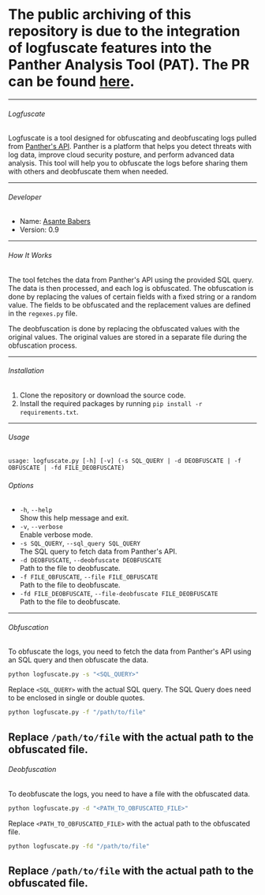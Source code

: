 # The public archiving of this repository is due to the integration of logfuscate features into the Panther Analysis Tool (PAT). The PR can be found [here](https://github.com/panther-labs/panther_analysis_tool/pull/354).

---
###### Logfuscate

Logfuscate is a tool designed for obfuscating and deobfuscating logs pulled from [Panther's API](https://docs.panther.com/panther-developer-workflows/api/operations/data-lake-queries). Panther is a platform that helps you detect threats with log data, improve cloud security posture, and perform advanced data analysis. This tool will help you to obfuscate the logs before sharing them with others and deobfuscate them when needed.

---

###### Developer

- Name: [Asante Babers](https://atbabers.com/)
- Version: 0.9

---

###### How It Works

The tool fetches the data from Panther's API using the provided SQL query. The data is then processed, and each log is obfuscated. The obfuscation is done by replacing the values of certain fields with a fixed string or a random value. The fields to be obfuscated and the replacement values are defined in the `regexes.py` file.

The deobfuscation is done by replacing the obfuscated values with the original values. The original values are stored in a separate file during the obfuscation process.

---

###### Installation

1. Clone the repository or download the source code.
2. Install the required packages by running `pip install -r requirements.txt`.

---
######  Usage
```
usage: logfuscate.py [-h] [-v] (-s SQL_QUERY | -d DEOBFUSCATE | -f OBFUSCATE | -fd FILE_DEOBFUSCATE)
```

###### Options
- `-h`, `--help`  
  Show this help message and exit.
- `-v`, `--verbose`  
  Enable verbose mode.
- `-s SQL_QUERY`, `--sql_query SQL_QUERY`  
  The SQL query to fetch data from Panther's API.
- `-d DEOBFUSCATE`, `--deobfuscate DEOBFUSCATE`  
  Path to the file to deobfuscate.
- `-f FILE_OBFUSCATE`, `--file FILE_OBFUSCATE`  
  Path to the file to deobfuscate.
- `-fd FILE_DEOBFUSCATE`, `--file-deobfuscate FILE_DEOBFUSCATE`  
  Path to the file to deobfuscate.

---

###### Obfuscation

To obfuscate the logs, you need to fetch the data from Panther's API using an SQL query and then obfuscate the data.

```bash
python logfuscate.py -s "<SQL_QUERY>"
```

Replace `<SQL_QUERY>` with the actual SQL query. The SQL Query does need to be enclosed in single or double quotes.

```bash
python logfuscate.py -f "/path/to/file"
```

Replace `/path/to/file` with the actual path to the obfuscated file.
---

###### Deobfuscation

To deobfuscate the logs, you need to have a file with the obfuscated data.

```bash
python logfuscate.py -d "<PATH_TO_OBFUSCATED_FILE>"
```

Replace `<PATH_TO_OBFUSCATED_FILE>` with the actual path to the obfuscated file.

```bash
python logfuscate.py -fd "/path/to/file"
```

Replace `/path/to/file` with the actual path to the obfuscated file.
---

